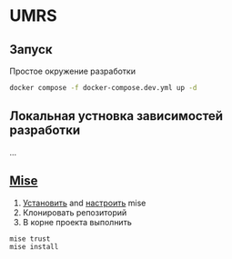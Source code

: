 # UMRS

## Запуск
Простое окружение разработки
```bash
docker compose -f docker-compose.dev.yml up -d
```

## Локальная устновка зависимостей разработки
...

## [Mise](https://mise.jdx.dev)

1. [Установить](https://mise.jdx.dev/installing-mise.html#installing-mise) and [настроить](https://mise.jdx.dev/dev-tools/shims.html#shims) mise
2. Клонировать репозиторий
3. В корне проекта выполнить
```bash
mise trust
mise install
```